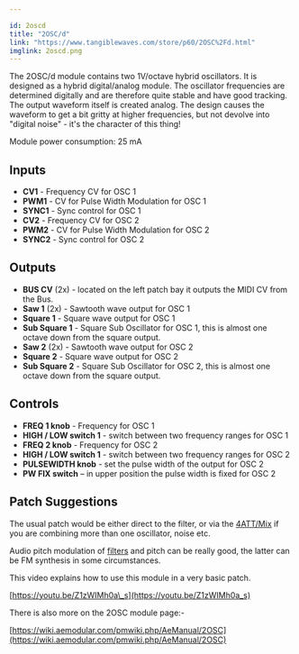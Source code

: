 ```yaml
---

id: 2oscd
title: "2OSC/d"
link: "https://www.tangiblewaves.com/store/p60/2OSC%2Fd.html"
imglink: 2oscd.png
---
```





The 2OSC/d module contains two 1V/octave hybrid oscillators. It is designed as a hybrid digital/analog module. The oscillator frequencies are determined digitally and are therefore quite stable and have good tracking. The output waveform itself is created analog. The design causes the waveform to get a bit gritty at higher frequencies, but not devolve into "digital noise" - it's the character of this thing!

Module power consumption: 25 mA

## Inputs

*   **CV1** - Frequency CV for OSC 1
*   **PWM1** - CV for Pulse Width Modulation for OSC 1
*   **SYNC1** - Sync control for OSC 1
*   **CV2** - Frequency CV for OSC 2
*   **PWM2** - CV for Pulse Width Modulation for OSC 2
*   **SYNC2** - Sync control for OSC 2

## Outputs

*   **BUS CV** (2x) - located on the left patch bay it outputs the MIDI CV from the Bus.
*   **Saw 1** (2x) - Sawtooth wave output for OSC 1
*   **Square 1** - Square wave output for OSC 1
*   **Sub Square 1** - Square Sub Oscillator for OSC 1, this is almost one octave down from the square output.
*   **Saw 2** (2x) - Sawtooth wave output for OSC 2
*   **Square 2** - Square wave output for OSC 2
*   **Sub Square 2** - Square Sub Oscillator for OSC 2, this is almost one octave down from the square output.

## Controls

*   **FREQ 1 knob** - Frequency for OSC 1
*   **HIGH / LOW switch 1** - switch between two frequency ranges for OSC 1
*   **FREQ 2 knob** - Frequency for OSC 2
*   **HIGH / LOW switch 1** - switch between two frequency ranges for OSC 2
*   **PULSEWIDTH knob** - set the pulse width of the output for OSC 2
*   **PW FIX switch** – in upper position the pulse width is fixed for OSC 2

## Patch Suggestions

The usual patch would be either direct to the filter, or via the [4ATT/Mix](https://wiki.aemodular.com/pmwiki.php/AeManual/4ATTMIX) if you are combining more than one oscillator, noise etc.

Audio pitch modulation of [filters](https://wiki.aemodular.com/pmwiki.php/AeManual/NYLEFILTER) and pitch can be really good, the latter can be FM synthesis in some circumstances.

This video explains how to use this module in a very basic patch.

[https://youtu.be/Z1zWIMh0a\_s](https://youtu.be/Z1zWIMh0a_s)

There is also more on the 2OSC module page:-

[https://wiki.aemodular.com/pmwiki.php/AeManual/2OSC](https://wiki.aemodular.com/pmwiki.php/AeManual/2OSC)


